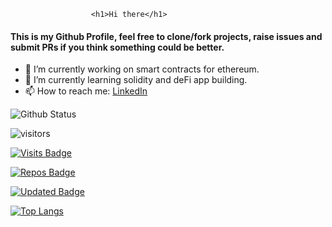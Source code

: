                       <h1>Hi there</h1>
<h4>This is my Github Profile, feel free to clone/fork projects, raise issues and submit PRs if you think something could be better.</h4>

- 🔭 I’m currently working on smart contracts for ethereum.
- 🌱 I’m currently learning solidity and deFi app building.
- 📫 How to reach me: [LinkedIn](https://www.linkedin.com/in/chetan-shiraguppi-7815971b7/)



![Github Status](https://github-readme-stats.vercel.app/api?username=chetan-0&theme=dark)

 ![visitors](https://visitor-badge.glitch.me/badge?page_id=chetan&left_color=green&right_color=red)
 
 
 [![Visits Badge](https://badges.pufler.dev/visits/puf17640/git-badges)](https://badges.pufler.dev)

[![Repos Badge](https://badges.pufler.dev/repos/puf17640)](https://badges.pufler.dev)

[![Updated Badge](https://badges.pufler.dev/updated/puf17640/git-badges)](https://badges.pufler.dev)

[![Top Langs](https://github-readme-stats.vercel.app/api/top-langs/?username=chetan-0)](https://github.com/anuraghazra/github-readme-stats)
